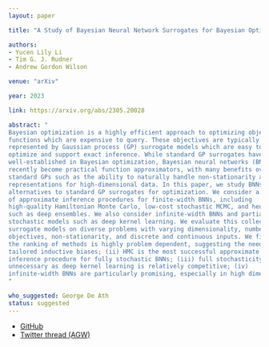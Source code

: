 ```yaml
---
layout: paper

title: "A Study of Bayesian Neural Network Surrogates for Bayesian Optimization"

authors:
- Yucen Lily Li
- Tim G. J. Rudner
- Andrew Gordon Wilson

venue: "arXiv"

year: 2023

link: https://arxiv.org/abs/2305.20028

abstract: "
Bayesian optimization is a highly efficient approach to optimizing objective
functions which are expensive to query. These objectives are typically
represented by Gaussian process (GP) surrogate models which are easy to
optimize and support exact inference. While standard GP surrogates have been
well-established in Bayesian optimization, Bayesian neural networks (BNNs) have
recently become practical function approximators, with many benefits over
standard GPs such as the ability to naturally handle non-stationarity and learn
representations for high-dimensional data. In this paper, we study BNNs as
alternatives to standard GP surrogates for optimization. We consider a variety
of approximate inference procedures for finite-width BNNs, including
high-quality Hamiltonian Monte Carlo, low-cost stochastic MCMC, and heuristics
such as deep ensembles. We also consider infinite-width BNNs and partially
stochastic models such as deep kernel learning. We evaluate this collection of
surrogate models on diverse problems with varying dimensionality, number of
objectives, non-stationarity, and discrete and continuous inputs. We find: (i)
the ranking of methods is highly problem dependent, suggesting the need for
tailored inductive biases; (ii) HMC is the most successful approximate
inference procedure for fully stochastic BNNs; (iii) full stochasticity may be
unnecessary as deep kernel learning is relatively competitive; (iv)
infinite-width BNNs are particularly promising, especially in high dimensions.
"

who_suggested: George De Ath
status: suggested
---
```

- [GitHub](https://github.com/yucenli/bnn-bo)
- [Twitter thread (AGW)](https://twitter.com/andrewgwils/status/1664077925388279810)

